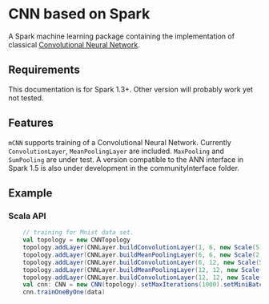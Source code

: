 # CNN based on Spark

A Spark machine learning package containing the implementation of classical [Convolutional Neural Network](https://en.wikipedia.org/wiki/Convolutional_neural_network).

## Requirements

This documentation is for Spark 1.3+. Other version will probably work yet not tested.

## Features

`mCNN` supports training of a Convolutional Neural Network. Currently `ConvolutionLayer`, `MeanPoolingLayer` are included. `MaxPooling` and `SumPooling` are under test.
A version compatible to the ANN interface in Spark 1.5 is also under development in the communityInterface folder.

## Example

### Scala API

```scala
    // training for Mnist data set.
    val topology = new CNNTopology
    topology.addLayer(CNNLayer.buildConvolutionLayer(1, 6, new Scale(5, 5)))
    topology.addLayer(CNNLayer.buildMeanPoolingLayer(6, 6, new Scale(2, 2)))
    topology.addLayer(CNNLayer.buildConvolutionLayer(6, 12, new Scale(5, 5)))
    topology.addLayer(CNNLayer.buildMeanPoolingLayer(12, 12, new Scale(2, 2)))
    topology.addLayer(CNNLayer.buildConvolutionLayer(12, 12, new Scale(4, 4)))
    val cnn: CNN = new CNN(topology).setMaxIterations(1000).setMiniBatchSize(16)
    cnn.trainOneByOne(data)
```
